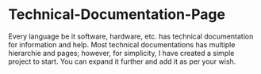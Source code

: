 # Technical-Documentation-Page
 Every language be it
 software, hardware,
 etc. has technical 
documentation
 for 
information
 and help.
Most
 technical
 documentations
 has multiple
 hierarchie
  and pages;
 however, 
for simplicity,
I have created
 a simple project
 to start.
 You can
 expand 
it further and 
add it 
as per your wish. 
